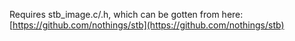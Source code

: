 Requires stb_image.c/.h, which can be gotten from here: [https://github.com/nothings/stb](https://github.com/nothings/stb)
